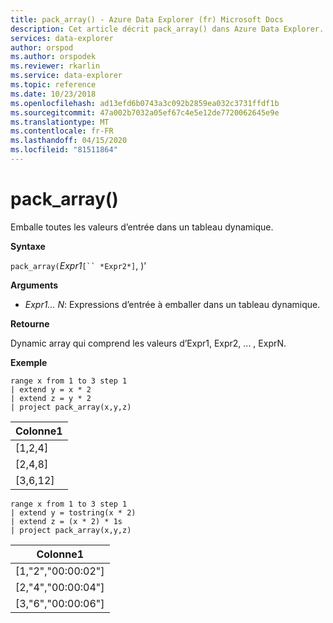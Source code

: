 ```yaml
---
title: pack_array() - Azure Data Explorer (fr) Microsoft Docs
description: Cet article décrit pack_array() dans Azure Data Explorer.
services: data-explorer
author: orspod
ms.author: orspodek
ms.reviewer: rkarlin
ms.service: data-explorer
ms.topic: reference
ms.date: 10/23/2018
ms.openlocfilehash: ad13efd6b0743a3c092b2859ea032c3731ffdf1b
ms.sourcegitcommit: 47a002b7032a05ef67c4e5e12de7720062645e9e
ms.translationtype: MT
ms.contentlocale: fr-FR
ms.lasthandoff: 04/15/2020
ms.locfileid: "81511864"
---
```

# <a name="pack_array"></a>pack_array()

Emballe toutes les valeurs d’entrée dans un tableau dynamique.

**Syntaxe**

`pack_array(`*Expr1*`[`` *Expr2*]`, )'

**Arguments**

* *Expr1... N*: Expressions d’entrée à emballer dans un tableau dynamique.

**Retourne**

Dynamic array qui comprend les valeurs d’Expr1, Expr2, ... , ExprN.

**Exemple**

```kusto
range x from 1 to 3 step 1
| extend y = x * 2
| extend z = y * 2
| project pack_array(x,y,z)
```

|Colonne1|
|---|
|[1,2,4]|
|[2,4,8]|
|[3,6,12]|

```kusto
range x from 1 to 3 step 1
| extend y = tostring(x * 2)
| extend z = (x * 2) * 1s
| project pack_array(x,y,z)
```

|Colonne1|
|---|
|[1,"2","00:00:02"]|
|[2,"4","00:00:04"]|
|[3,"6","00:00:06"]|